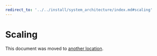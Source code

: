 ```yaml
---
redirect_to: '../../install/system_architecture/index.md#scaling'
---
```


# Scaling

This document was moved to [another location](../../install/system_architecture/index.md#scaling).

